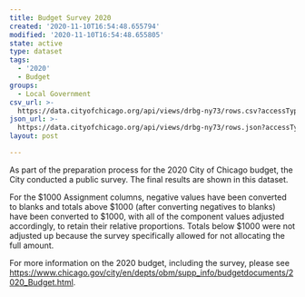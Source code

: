 ```yaml
---
title: Budget Survey 2020
created: '2020-11-10T16:54:48.655794'
modified: '2020-11-10T16:54:48.655805'
state: active
type: dataset
tags:
  - '2020'
  - Budget
groups:
  - Local Government
csv_url: >-
  https://data.cityofchicago.org/api/views/drbg-ny73/rows.csv?accessType=DOWNLOAD
json_url: >-
  https://data.cityofchicago.org/api/views/drbg-ny73/rows.json?accessType=DOWNLOAD
layout: post

---
```

As part of the preparation process for the 2020 City of Chicago budget, the City conducted a public survey. The final results are shown in this dataset.

For the $1000 Assignment columns, negative values have been converted to blanks and totals above $1000 (after converting negatives to blanks) have been converted to $1000, with all of the component values adjusted accordingly, to retain their relative proportions. Totals below $1000 were not adjusted up because the survey specifically allowed for not allocating the full amount.

For more information on the 2020 budget, including the survey, please see https://www.chicago.gov/city/en/depts/obm/supp_info/budgetdocuments/2020_Budget.html.
